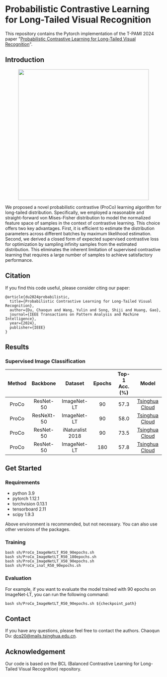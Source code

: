 # Probabilistic Contrastive Learning for Long-Tailed Visual Recognition

This repository contains the Pytorch implementation of the T-PAMI 2024 paper "[Probabilistic Contrastive Learning for Long-Tailed Visual Recognition](https://arxiv.org/abs/2403.06726)".

## Introduction

<p align="center">
    <img src="figures/1.png" width= "420">
</p>

We proposed a novel probabilistic contrastive (ProCo) learning algorithm for long-tailed distribution.
Specifically, we employed a reasonable and straight-forward von Mises-Fisher distribution to model the normalized feature space of samples in the context of contrastive learning. This choice offers two key advantages.
First, it is efficient to estimate the distribution parameters across different batches by maximum likelihood estimation.
Second, we derived a closed form of expected supervised contrastive loss for optimization by sampling infinity samples from the estimated distribution.
This eliminates the inherent limitation of supervised contrastive learning that requires a large number of samples to achieve satisfactory performance.


## Citation

If you find this code useful, please consider citing our paper:

```[tex]
@article{du2024probabilistic,
  title={Probabilistic Contrastive Learning for Long-Tailed Visual Recognition},
  author={Du, Chaoqun and Wang, Yulin and Song, Shiji and Huang, Gao},
  journal={IEEE Transactions on Pattern Analysis and Machine Intelligence},
  year={2024},
  publisher={IEEE}
}
```

## Results

### Supervised Image Classification

| Method | Backbone | Dataset | Epochs | Top-1 Acc.(%) | Model |
| :----: | :------: | :-----: | :----: | :--------: | :---: |
| ProCo | ResNet-50 | ImageNet-LT | 90 | 57.3  | [Tsinghua Cloud](https://cloud.tsinghua.edu.cn/f/65b8347a5c924802b3ea/?dl=1)
| ProCo | ResNeXt-50| ImageNet-LT | 90 | 58.0 | [Tsinghua Cloud](https://cloud.tsinghua.edu.cn/f/b79733cac1f345118fca/?dl=1)
| ProCo | ResNet-50 | iNaturalist 2018 | 90 | 73.5 | [Tsinghua Cloud](https://cloud.tsinghua.edu.cn/f/e152e5f89b8f43198c96/?dl=1)
| ProCo | ResNet-50 | ImageNet-LT | 180 | 57.8 | [Tsinghua Cloud](https://cloud.tsinghua.edu.cn/f/b2a4c15858da4bceb534/?dl=1)


## Get Started

### Requirements

- python 3.9
- pytorch 1.12.1
- torchvision 0.13.1
- tensorboard 2.11
- scipy 1.9.3

Above environment is recommended, but not necessary. You can also use other versions of the packages.



### Training

```[bash]
bash sh/ProCo_ImageNetLT_R50_90epochs.sh
bash sh/ProCo_ImageNetLT_R50_180epochs.sh
bash sh/ProCo_ImageNetLT_X50_90epochs.sh
bash sh/ProCo_inat_R50_90epochs.sh
```

### Evaluation

For example, if you want to evaluate the model trained with 90 epochs on ImageNet-LT, you can run the following command:

```[bash]
bash sh/ProCo_ImageNetLT_R50_90epochs.sh ${checkpoint_path}
```



## Contact

If you have any questions, please feel free to contact the authors. Chaoqun Du: <dcq20@mails.tsinghua.edu.cn>.

## Acknowledgement

Our code is based on the BCL (Balanced Contrastive Learning for Long-Tailed Visual Recognition) repository.


